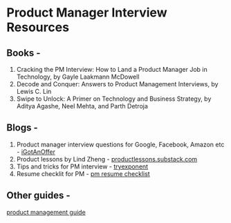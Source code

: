 # Product Manager Interview Resources

## Books -
1. Cracking the PM Interview: How to Land a Product Manager Job in Technology, by Gayle Laakmann McDowell
2. Decode and Conquer: Answers to Product Management Interviews, by Lewis C. Lin
3. Swipe to Unlock: A Primer on Technology and Business Strategy, by Aditya Agashe, Neel Mehta, and Parth Detroja

## Blogs -
1. Product manager interview questions for Google, Facebook, Amazon etc - [iGotAnOffer](https://igotanoffer.com/blogs/tech/tagged/popular)
2. Product lessons by Lind Zheng - [productlessons.substack.com](https://productlessons.substack.com/)
3. Tips and tricks for PM interview - [tryexponent](https://blog.tryexponent.com/)
4. Resume checklit for PM - [pm resume checklist](https://blog.tryexponent.com/pm-resume-checklist/)

## Other guides -
[product management guide](https://github.com/vipl0ve/product-management-guide)
